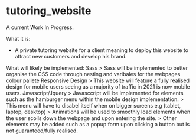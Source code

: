# tutoring_website

A current Work In Progress. 

What it is: 
  - A private tutoring website for a client meaning to deploy this website to attract new customers and develop his brand.
  
What will likely be implemented:
  Sass
    > Sass will be implemented to better organise the CSS code through nesting and varibales for the webpages colour pallete
  Responsive Design
    > This website will feature a fully realised design for mobile users seeing as a majority of traffic in 2021 is now mobile
      users.
  Javascript/Jquery
    > Javasccript will be implemented for elements such as the hamburger menu within the mobile design implementation.
      > This menu will have to disabel itself when on bigger screens e.g (tablet, laptop, desktop)
    > Animations will be used to smoothly load elements when the user scolls down the webpage and upon entering the site.
    > Other elements may be added such as a popup form upon clicking a button but is not guaranteed/fully realised.
